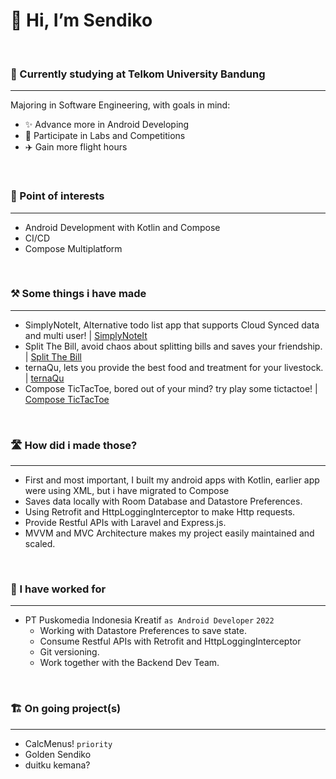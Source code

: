 # 👋 Hi, I’m Sendiko
<br>

###  🏫 Currently studying at Telkom University Bandung 
___
Majoring in Software Engineering, with goals in mind:
 - ✨ Advance more in Android Developing
 - 🧪 Participate in Labs and Competitions
 - ✈️ Gain more flight hours

<br>

### 🎯 Point of interests
___
 - Android Development with Kotlin and Compose
 - CI/CD
 - Compose Multiplatform

<br>

### ⚒️ Some things i have made
___
 - SimplyNoteIt, Alternative todo list app that supports Cloud Synced data and multi user! | [SimplyNoteIt](https://github.com/Sendiko/SimplyNoteIt)
 - Split The Bill, avoid chaos about splitting bills and saves your friendship. | [Split The Bill](https://github.com/Sendiko/split-the-bill)
 - ternaQu, lets you provide the best food and treatment for your livestock. | [ternaQu](https://github.com/Sendiko/dncc-ternaqu)
 - Compose TicTacToe, bored out of your mind? try play some tictactoe! | [Compose TicTacToe](https://github.com/Sendiko/tictactoe-compose)
 
<br>

 ### 🛣️ How did i made those?
 ___
  - First and most important, I built my android apps with Kotlin, earlier app were using XML, but i have migrated to Compose 
  - Saves data locally with Room Database and Datastore Preferences.
  - Using Retrofit and HttpLoggingInterceptor to make Http requests.
  - Provide Restful APIs with Laravel and Express.js.
  - MVVM and MVC Architecture makes my project easily maintained and scaled.
    
<br>

  ### 🏢 I have worked for
  ___
  
   - PT Puskomedia Indonesia Kreatif ```as Android Developer``` ```2022```
     - Working with Datastore Preferences to save state.
     - Consume Restful APIs with Retrofit and HttpLoggingInterceptor
     - Git versioning.
     - Work together with the Backend Dev Team.
 
<br>

 ### 🏗️ On going project(s)
 ___
  - CalcMenus! ```priority```
  - Golden Sendiko 
  - duitku kemana? 
<!---
Sendiko/Sendiko is a ✨ special ✨ repository because its `README.md` (this file) appears on your GitHub profile.
You can click the Preview link to take a look at your changes.
--->
